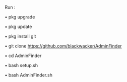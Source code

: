 Run :

• pkg upgrade

• pkg update

• pkg install git

• git clone https://github.com/blackwacker/AdminFinder

• cd AdminFinder

• bash setup.sh

• bash AdminFinder.sh
